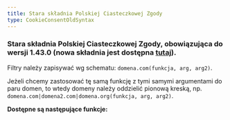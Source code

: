 ```yaml
---
title: Stara składnia Polskiej Ciasteczkowej Zgody
type: CookieConsentOldSyntax
---
```


### Stara składnia Polskiej Ciasteczkowej Zgody, obowiązująca do wersji 1.43.0 (nowa składnia jest dostępna [tutaj](/cookieconsentsyntax)).

Filtry należy zapisywać wg schematu: `domena.com(funkcja, arg, arg2)`.

Jeżeli chcemy zastosować tę samą funkcję z tymi samymi argumentami do paru domen, to wtedy domeny należy oddzielić pionową kreską, np. `domena.com|domena2.com|domena.org(funkcja, arg, arg2)`.

**Dostępne są następujące funkcje:**
